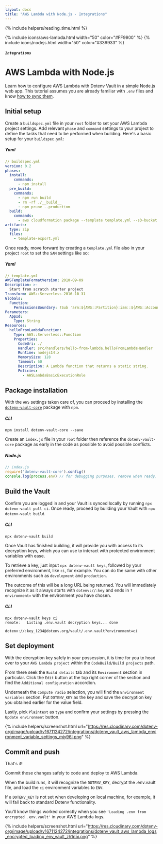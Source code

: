 ```yaml
---
layout: docs
title: "AWS Lambda with Node.js - Integrations"
---
```


{% include helpers/reading_time.html %}

{% include icons/aws-lambda.html width="50" color="#FF9900" %}
{% include icons/nodejs.html width="50" color="#339933" %}

##### `Integrations`

# __AWS Lambda with Node.js__

Learn how to configure AWS Lambda with Dotenv Vault in a simple Node.js web app. This tutorial assumes you are already familiar with `.env` files and know [how to sync them](/docs/tutorials/sync).

## Initial setup
Create a `buildspec.yml` file in your `root` folder to set your AWS Lambda project settings. Add relevant `phase` and `command` settings to your project to define the tasks that need to be performed when building. Here's a basic setup for your `buildspec.yml`:

##### Yaml

```yml
// buildspec.yml
version: 0.2
phases:
  install:
    commands:
      - npm install
  pre_build:
    commands:
      - npm run build
      - rm -rf ./__build__
      - npm prune --production
  build:
    commands:
      - aws cloudformation package --template template.yml --s3-bucket $S3_BUCKET --output-template template-export.yml
artifacts:
  type: zip
  files:
    - template-export.yml
```

Once ready, move forward by creating a `template.yml` file also in your project `root` to set the `SAM` settings like so:

##### Yaml

```yml
// template.yml
AWSTemplateFormatVersion: 2010-09-09
Description: >-
  Start from scratch starter project
Transform: AWS::Serverless-2016-10-31
Globals:
  Function:
    PermissionsBoundary: !Sub 'arn:${AWS::Partition}:iam::${AWS::AccountId}:policy/${AppId}-${AWS::Region}-PermissionsBoundary'
Parameters:
  AppId:
    Type: String
Resources:
  helloFromLambdaFunction:
    Type: AWS::Serverless::Function
    Properties:
      CodeUri: ./
      Handler: src/handlers/hello-from-lambda.helloFromLambdaHandler
      Runtime: nodejs14.x
      MemorySize: 128
      Timeout: 60
      Description: A Lambda function that returns a static string.
      Policies:
        - AWSLambdaBasicExecutionRole
```

## Package installation
With the `AWS` settings taken care of, you can proceed by installing the [`dotenv-vault-core`](https://github.com/dotenv-org/dotenv-vault-core) package with `npm`.


##### CLI
```shell
npm install dotenv-vault-core --save
```

Create an `index.js` file in your `root` folder then reference the `dotenv-vault-core` package as early in the code as possible to avoid possible conflicts.

##### Node.js

```js
// index.js
require('dotenv-vault-core').config()
console.log(process.env) // for debugging purposes. remove when ready.
```

## Build the Vault
Confirm you are logged in and your Vault is synced locally by running `npx dotenv-vault pull ci`. Once ready, proceed by building your Vault with `npx dotenv-vault build`.

##### CLI

```shell
npx dotenv-vault build
```

Once Vault has finished building, it will provide you with access to its decryption keys, which you can use to interact with protected environment variables with ease.

To retrieve a key, just input `npx dotenv-vault keys`, followed by your preferred environment, like `ci`, for example. You can do the same with other environments such as `development` and `production.`

The outcome of this will be a long URL being returned. You will immediately recognize it as it always starts with `dotenv://:key` and ends in `?environment=` with the environment you have chosen.

##### CLI

```shell
npx dotenv-vault keys ci
remote:   Listing .env.vault decryption keys... done

dotenv://:key_1234@dotenv.org/vault/.env.vault?environment=ci
```

## Set deployment
With the decryption key safely in your possession, it is time for you to head over to your `AWS Lambda project` within the `CodeBuild/Build projects` path.

From there seek the `Build details` tab and its `Environment` section in particular. Click the `Edit` button at the top right corner of the section and find the `Additional configuration` accordion.

Underneath the `Compute radio` selection, you will find the `Environment variables` section. Put `DOTENV_KEY` as the key and save the decryption key you obtained earlier for the value field.

Lastly, pick `Plaintext` as `type` and confirm your settings by pressing the `Update environment` button.

{% include helpers/screenshot.html url="https://res.cloudinary.com/dotenv-org/image/upload/v1671124272/integrations/dotenv_vault_aws_lambda_environment_variable_settings_mjy96l.png" %}

## Commit and push

That's it!

Commit those changes safely to code and deploy to AWS Lambda.

When the build runs, it will recognize the `DOTENV_KEY`, decrypt the .env.vault file, and load the `ci` environment variables to `ENV`.

If a `DOTENV_KEY` is not set when developing on local machine, for example, it will fall back to standard Dotenv functionality.

You'll know things worked correctly when you see `'Loading .env from encrypted .env.vault'` in your AWS Lambda logs.

{% include helpers/screenshot.html url="https://res.cloudinary.com/dotenv-org/image/upload/v1671124272/integrations/dotenv_vault_aws_lambda_logs_encrypted_loading_env_vault_zh1n5i.png" %}
